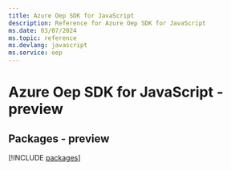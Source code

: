 ```yaml
---
title: Azure Oep SDK for JavaScript
description: Reference for Azure Oep SDK for JavaScript
ms.date: 03/07/2024
ms.topic: reference
ms.devlang: javascript
ms.service: oep
---
```

# Azure Oep SDK for JavaScript - preview
## Packages - preview
[!INCLUDE [packages](oep-index.md)]